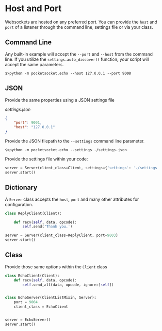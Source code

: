 # Host and Port

Websockets are hosted on any preferred port. You can provide the `host` and `port` of a listener through the command line, settings file or via your class.

## Command Line

Any built-in example will accept the `--port` and `--host` from the command line. If you utilize the `settings.auto_discover()` function, your script will accept the same parameters.

```
$>python -m pocketsocket.echo --host 127.0.0.1 --port 9008
```

## JSON

Provide the same properties using a JSON settings file

_settings.json_

```json
{
    "port": 9001,
    "host": "127.0.0.1"
}
```

Provide the JSON filepath to the `--settings` command line parameter.
```
$>python -m pocketsocket.echo --settings ./settings.json
```

Provide the settings file within your code:

```py
server = Server(client_class=Client, settings={'settings': './settings.json'})
server.start()
```

## Dictionary

A `Server` class accepts the `host`, `port` and many other attributes for configuration.


```py
class ReplyClient(Client):

    def recv(self, data, opcode):
        self.send('Thank you.')

server = Server(client_class=ReplyClient, port=9003)
server.start()
```

## Class

Provide those same options within the `Client` class

```py
class EchoClient(Client):
    def recv(self, data, opcode):
        self.send_all(data, opcode, ignore=[self])


class EchoServer(ClientListMixin, Server):
    port = 9004
    client_class = EchoClient


server = EchoServer()
server.start()

```
